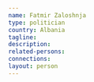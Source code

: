 ```yaml
---
name: Fatmir Zaloshnja
type: politician
country: Albania
tagline:
description:
related-persons:
connections:
layout: person
---
```

